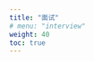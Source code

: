```yaml
---
title: "面试"
# menu: "interview"
weight: 40
toc: true
---
```

<!-- 
[css](./css)

[html](./html)

[http、网络](./http)

js

  -  [js基础](./js)
  -  [es6-11](./es6)
  -  [手写代码](./write)
  -  [设计模式](./design-mode)
  
[ts](./ts)

[react](./react)

[webpack](./webpack)

[node](./node)

[优化](./better)

[算法](./algorithm)

[其他技术](./other)

[面经](./experience) -->


